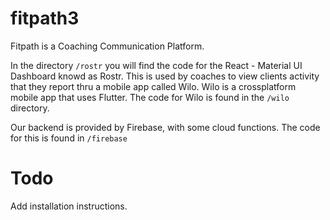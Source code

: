 # fitpath3
Fitpath is a Coaching Communication Platform. 

In the directory `/rostr` you will find the code for the React - Material UI Dashboard knowd as Rostr. This is used by coaches to view clients activity that they report thru a mobile app called Wilo. Wilo is a crossplatform mobile app that uses Flutter. The code for Wilo is found in the `/wilo` directory.  

Our backend is provided by Firebase, with some cloud functions. The code for this is found in `/firebase`

# Todo

Add installation instructions. 
